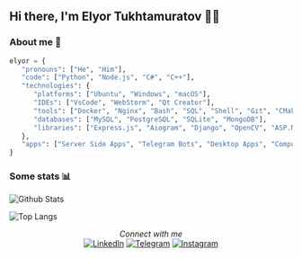 ## Hi there, I'm Elyor Tukhtamuratov 👨‍💻

### About me 👤
```python
elyor = {
   "pronouns": ["He", "Him"],
   "code": ["Python", "Node.js", "C#", "C++"],
   "technologies": {
      "platforms": ["Ubuntu", "Windows", "macOS"],
      "IDEs": ["VsCode", "WebStorm", "Qt Creator"],
      "tools": ["Docker", "Nginx", "Bash", "SQL", "Shell", "Git", "CMake", "QMake"],
      "databases": ["MySQL", "PostgreSQL", "SQLite", "MongoDB"],
      "libraries": ["Express.js", "Aiogram", "Django", "OpenCV", "ASP.NET Core", "Qt"],
   },
   "apps": ["Server Side Apps", "Telegram Bots", "Desktop Apps", "Computer Vision Apps"],
}
```

### Some stats 📊
![Github Stats](https://github-readme-stats.vercel.app/api?username=elyor04&show_icons=true&icon_color=79ff97&text_color=9f9f9f&bg_color=151515)

![Top Langs](https://github-readme-stats.vercel.app/api/top-langs/?username=elyor04&layout=compact&theme=dark&bg_color=151515)

<div align="center">
<i>Connect with me</i><br>
<a href="https://linkedin.com/in/elyor04"><img src="https://custom-icon-badges.demolab.com/badge/LinkedIn-0A66C2?logo=linkedin-white&logoColor=fff" alt="LinkedIn"></a>
<a href="https://t.me/elyor_py"><img src="https://img.shields.io/badge/Telegram-2CA5E0?logo=telegram&logoColor=white" alt="Telegram"></a>
<a href="https://instagram.com/elyor_04"><img src="https://img.shields.io/badge/Instagram-%23E4405F.svg?logo=Instagram&logoColor=white" alt="Instagram"></a>
</div>
